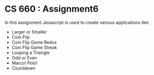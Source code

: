 # CS 660 : Assignment6

In this assignment Javascript is used to create various applications like: 

* Larger or Smaller
* Coin Flip
* Coin Flip Game Redux 
* Coin Flip Game Streak 
* Looping a Triangle 
* Odd or Even
* Marco! Polo! 
* Countdown
